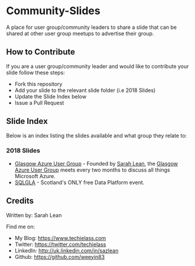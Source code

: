 # Community-Slides

A place for user group/community leaders to share a slide that can be shared at other user group meetups to advertise their group. 

## How to Contribute

If you are a user group/community leader and would like to contribute your slide follow these steps:

* Fork this repository
* Add your slide to the relevant slide folder (i.e 2018 Slides)
* Update the Slide Index below
* Issue a Pull Request

## Slide Index

Below is an index listing the slides available and what group they relate to:

### 2018 Slides

* [Glasgow Azure User Group](https://github.com/weeyin83/Community-Slides/blob/master/2018%20Slides/glasgowazureusergroup.pptx) - Founded by [Sarah Lean](https://sarahlean.com), the [Glasgow Azure User Group](https://www.gaug.co.uk) meets every two months to discuss all things Microsoft Azure. 
* [SQLGLA](https://github.com/weeyin83/Community-Slides/blob/master/2018%20Slides/SQLGLA%202018.pptx) - Scotland's ONLY free Data Platform event.


## Credits
Written by: Sarah Lean

Find me on:

* My Blog: https://www.techielass.com
* Twitter: https://twitter.com/techielass
* LinkedIn: http://uk.linkedin.com/in/sazlean
* Github: https://github.com/weeyin83
